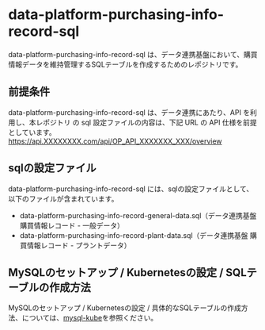 # data-platform-purchasing-info-record-sql 

data-platform-purchasing-info-record-sql は、データ連携基盤において、購買情報データを維持管理するSQLテーブルを作成するためのレポジトリです。  

## 前提条件  
data-platform-purchasing-info-record-sql は、データ連携にあたり、API を利用し、本レポジトリ の sql 設定ファイルの内容は、下記 URL の API 仕様を前提としています。  
https://api.XXXXXXXX.com/api/OP_API_XXXXXXX_XXX/overview   

## sqlの設定ファイル

data-platform-purchasing-info-record-sql には、sqlの設定ファイルとして、以下のファイルが含まれています。    

* data-platform-purchasing-info-record-general-data.sql（データ連携基盤 購買情報レコード - 一般データ）  
* data-platform-purchasing-info-record-plant-data.sql（データ連携基盤 購買情報レコード - プラントデータ）

## MySQLのセットアップ / Kubernetesの設定 / SQLテーブルの作成方法
MySQLのセットアップ / Kubernetesの設定 / 具体的なSQLテーブルの作成方法、については、[mysql-kube](https://github.com/latonaio/mysql-kube)を参照ください。  
